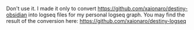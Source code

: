 Don't use it. I made it only to convert https://github.com/xaionaro/destiny-obsidian into logseq files for my personal logseq graph. You may find the result of the conversion here: https://github.com/xaionaro/destiny-logseq
